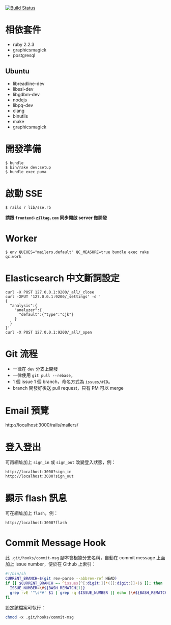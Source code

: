 [![Build Status](https://semaphoreci.com/api/v1/projects/a08f57bd-e891-4bb0-8e0f-60b00a5d993d/402412/badge.svg)](https://semaphoreci.com/billtag/ziltag-com)

# 相依套件

- ruby 2.2.3
- graphicsmagick
- postgresql

## Ubuntu

- libreadline-dev
- libssl-dev
- libgdbm-dev
- nodejs
- libpq-dev
- clang
- binutils
- make
- graphicsmagick

# 開發準備

```
$ bundle
$ bin/rake dev:setup
$ bundle exec puma
```

# 啟動 SSE

```
$ rails r lib/sse.rb
```

**請跟 `frontend-ziltag.com` 同步開啟 server 做開發**

# Worker

```
$ env QUEUES="mailers,default" QC_MEASURE=true bundle exec rake qc:work
```

# Elasticsearch 中文斷詞設定

```
curl -X POST 127.0.0.1:9200/_all/_close
curl -XPUT '127.0.0.1:9200/_settings' -d '
{
  "analysis":{
    "analyzer":{
      "default":{"type":"cjk"}
    }
  }
}'
curl -X POST 127.0.0.1:9200/_all/_open
```

# Git 流程

- 一律在 `dev` 分支上開發
- 一律使用 `git pull --rebase`。
- 1 個 issue 1 個 branch，命名方式為 `issues/#ID`。
- branch 開發好後送 pull request，只有 PM 可以 merge

# Email 預覽

http://localhost:3000/rails/mailers/

# 登入登出

可再網址加上 `sign_in` 或 `sign_out` 改變登入狀態，例：

```
http://localhost:3000?sign_in
http://localhost:3000?sign_out
```

# 顯示 flash 訊息

可在網址加上 `flash`，例：

```
http://localhost:3000?flash
```

# Commit Message Hook

此 `.git/hooks/commit-msg` 腳本會根據分支名稱，自動在 commit message 上面加上 issue number，便於在 Github 上索引：

```sh
#!/bin/sh
CURRENT_BRANCH=$(git rev-parse --abbrev-ref HEAD)
if [[ $CURRENT_BRANCH =~ ^issues[^[:digit:]]*([[:digit:]]+)$ ]]; then
  ISSUE_NUMBER=\#${BASH_REMATCH[1]}
  grep -vE '^\s*#' $1 | grep -q $ISSUE_NUMBER || echo [\#${BASH_REMATCH[1]}] >> $1
fi
```

設定該檔案可執行：

```sh
chmod +x .git/hooks/commit-msg
```
